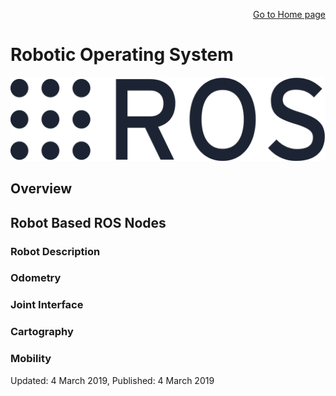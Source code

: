 <p align="right">
<a href="https://tjlw.github.io/">Go to Home page</a>
</p>




# Robotic Operating System

<p align="center"> <img width="auto" src="https://github.com/TJLW/tjlw.github.io/blob/master/Projects/ROS/Images/ros_logo.png?raw=True"/> </p>


## Overview



## Robot Based ROS Nodes

### Robot Description

### Odometry

### Joint Interface

### Cartography


### Mobility


 




Updated: 4 March 2019, Published: 4 March 2019
